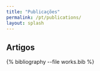 ```yaml
---
title: "Publicações"
permalink: /pt/publications/
layout: splash
---
```


## Artigos

{% bibliography --file works.bib  %}
